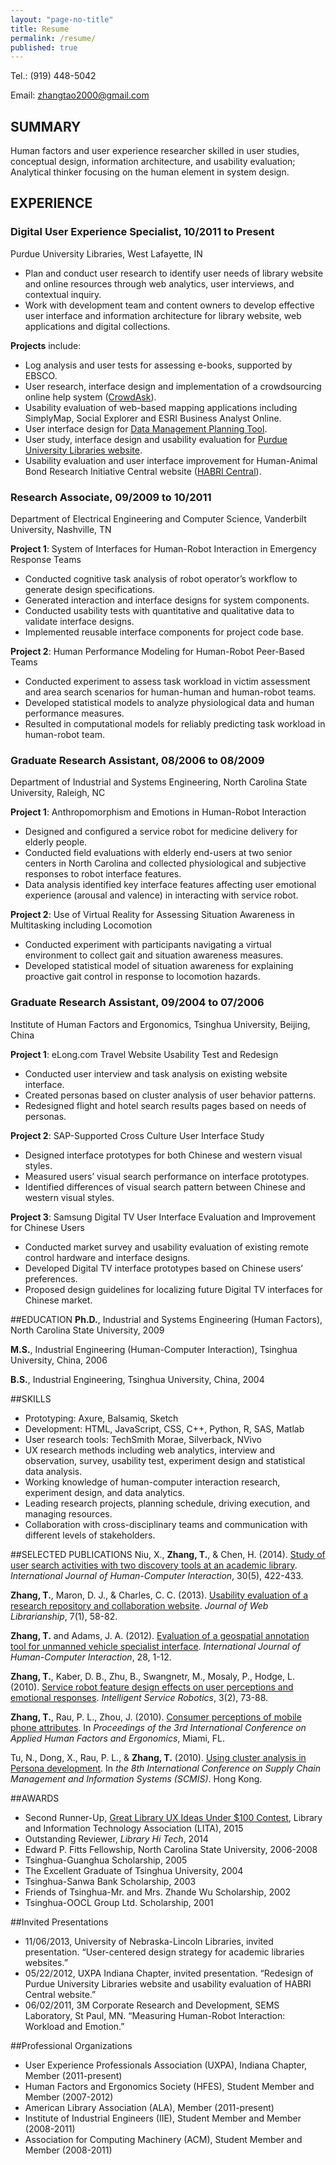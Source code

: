 ```yaml
---
layout: "page-no-title"
title: Resume
permalink: /resume/
published: true
---
```




Tel.: 	(919) 448-5042  

Email: 	[zhangtao2000@gmail.com](mailto:zhangtao2000@gmail.com) 

## SUMMARY
Human factors and user experience researcher skilled in user studies, conceptual design, information architecture, and usability evaluation; Analytical thinker focusing on the human element in system design.

## EXPERIENCE
### Digital User Experience Specialist, 10/2011 to Present  
Purdue University Libraries, West Lafayette, IN

- Plan and conduct user research to identify user needs of library website and online resources through web analytics, user interviews, and contextual inquiry.  
- Work with development team and content owners to develop effective user interface and information architecture for library website, web applications and digital collections.  

**Projects** include:

- Log analysis and user tests for assessing e-books, supported by EBSCO.
- User research, interface design and implementation of a crowdsourcing online help system ([CrowdAsk](https://sites.lib.purdue.edu/crowdask/index.php)).
- Usability evaluation of web-based mapping applications including SimplyMap, Social Explorer and ESRI Business Analyst Online.
- User interface design for [Data Management Planning Tool](https://dmptool.org/).  
- User study, interface design and usability evaluation for [Purdue University Libraries website](http://www.lib.purdue.edu).
- Usability evaluation and user interface improvement for Human-Animal Bond Research Initiative Central website ([HABRI Central](http://habricentral.org)).

### Research Associate, 09/2009 to 10/2011
Department of Electrical Engineering and Computer Science, Vanderbilt University, Nashville, TN

**Project 1**: System of Interfaces for Human-Robot Interaction in Emergency Response Teams

- Conducted cognitive task analysis of robot operator’s workflow to generate design specifications.
- Generated interaction and interface designs for system components.
- Conducted usability tests with quantitative and qualitative data to validate interface designs.
- Implemented reusable interface components for project code base.

**Project 2**: Human Performance Modeling for Human-Robot Peer-Based Teams

- Conducted experiment to assess task workload in victim assessment and area search scenarios for human-human and human-robot teams.
- Developed statistical models to analyze physiological data and human performance measures.
- Resulted in computational models for reliably predicting task workload in human-robot team.

### Graduate Research Assistant, 08/2006 to 08/2009
Department of Industrial and Systems Engineering, North Carolina State University, Raleigh, NC

**Project 1**: Anthropomorphism and Emotions in Human-Robot Interaction

- Designed and configured a service robot for medicine delivery for elderly people.  
- Conducted field evaluations with elderly end-users at two senior centers in North Carolina and collected physiological and subjective responses to robot interface features.  
- Data analysis identified key interface features affecting user emotional experience (arousal and valence) in interacting with service robot.  

**Project 2**: Use of Virtual Reality for Assessing Situation Awareness in Multitasking including Locomotion

- Conducted experiment with participants navigating a virtual environment to collect gait and situation awareness measures.   
- Developed statistical model of situation awareness for explaining proactive gait control in response to locomotion hazards.  


### Graduate Research Assistant, 09/2004 to 07/2006
Institute of Human Factors and Ergonomics, Tsinghua University, Beijing, China

**Project 1**: eLong.com Travel Website Usability Test and Redesign

- Conducted user interview and task analysis on existing website interface.  
- Created personas based on cluster analysis of user behavior patterns.  
- Redesigned flight and hotel search results pages based on needs of personas.  

**Project 2**: SAP-Supported Cross Culture User Interface Study

- Designed interface prototypes for both Chinese and western visual styles.
- Measured users’ visual search performance on interface prototypes.
- Identified differences of visual search pattern between Chinese and western visual styles.  

**Project 3**: Samsung Digital TV User Interface Evaluation and Improvement for Chinese Users

- Conducted market survey and usability evaluation of existing remote control hardware and interface designs.   
- Developed Digital TV interface prototypes based on Chinese users’ preferences.  
- Proposed design guidelines for localizing future Digital TV interfaces for Chinese market.  


##EDUCATION
**Ph.D.**, Industrial and Systems Engineering (Human Factors), North Carolina State University, 2009

**M.S.**, Industrial Engineering (Human-Computer Interaction), Tsinghua University, China, 2006

**B.S.**, Industrial Engineering, Tsinghua University, China, 2004


##SKILLS
- Prototyping: Axure, Balsamiq, Sketch  
- Development: HTML, JavaScript, CSS, C++, Python, R, SAS, Matlab  
- User research tools: TechSmith Morae, Silverback, NVivo  
- UX research methods including web analytics, interview and observation, survey, usability test, experiment design and statistical data analysis.
- Working knowledge of human-computer interaction research, experiment design, and data analytics.
- Leading research projects, planning schedule, driving execution, and managing resources.
- Collaboration with cross-disciplinary teams and communication with different levels of stakeholders.


##SELECTED PUBLICATIONS
Niu, X., **Zhang, T.**, & Chen, H. (2014). [Study of user search activities with two discovery tools at an academic library](http://www.tandfonline.com/doi/abs/10.1080/10447318.2013.873281). *International Journal of Human-Computer Interaction*, 30(5), 422-433.

**Zhang, T.**, Maron, D. J., & Charles, C. C. (2013). [Usability evaluation of a research repository and collaboration website](http://www.tandfonline.com/doi/abs/10.1080/19322909.2013.739041). _Journal of Web Librarianship_, 7(1), 58-82.

**Zhang, T.** and Adams, J. A. (2012). [Evaluation of a geospatial annotation tool for unmanned vehicle specialist interface](http://www.tandfonline.com/doi/abs/10.1080/10447318.2011.590122). _International Journal of Human-Computer Interaction_, 28, 1-12.

**Zhang, T.**, Kaber, D. B., Zhu, B., Swangnetr, M., Mosaly, P., Hodge, L. (2010). [Service robot feature design effects on user perceptions and emotional responses](http://link.springer.com/article/10.1007/s11370-010-0060-9). _Intelligent Service Robotics_, 3(2), 73-88.

**Zhang, T.**, Rau, P. L., Zhou, J. (2010). [Consumer perceptions of mobile phone attributes](https://www.researchgate.net/publication/230710839_Consumer_Perception_of_Mobile_Phone_Attributes). In _Proceedings of the 3rd International Conference on Applied Human Factors and Ergonomics_, Miami, FL.

Tu, N., Dong, X., Rau, P. L., & **Zhang, T.** (2010). [Using cluster analysis in Persona development](http://ieeexplore.ieee.org/xpls/abs_all.jsp?arnumber=5681684&tag=1). In _the 8th International Conference on Supply Chain Management and Information Systems (SCMIS)_. Hong Kong. 


##AWARDS
- Second Runner-Up, [Great Library UX Ideas Under $100 Contest](http://quod.lib.umich.edu/w/weave/12535642.0001.304?view=text;rgn=main), Library and Information Technology Association (LITA), 2015  
- Outstanding Reviewer, *Library Hi Tech*, 2014  
- Edward P. Fitts Fellowship, North Carolina State University, 2006-2008 
- Tsinghua-Guanghua Scholarship, 2005  
- The Excellent Graduate of Tsinghua University, 2004  
- Tsinghua-Sanwa Bank Scholarship, 2003  
- Friends of Tsinghua-Mr. and Mrs. Zhande Wu Scholarship, 2002  
- Tsinghua-OOCL Group Ltd. Scholarship, 2001

 
##Invited Presentations
- 11/06/2013, University of Nebraska-Lincoln Libraries, invited presentation. “User-centered design strategy for academic libraries websites.” 
- 05/22/2012, UXPA Indiana Chapter, invited presentation. “Redesign of Purdue University Libraries website and usability evaluation of HABRI Central website.”
- 06/02/2011, 3M Corporate Research and Development, SEMS Laboratory, St Paul, MN. “Measuring Human-Robot Interaction: Workload and Emotion.”

##Professional Organizations
- User Experience Professionals Association (UXPA), Indiana Chapter, Member (2011-present)
- Human Factors and Ergonomics Society (HFES), Student Member and Member (2007-2012)
- American Library Association (ALA), Member (2011-present)
- Institute of Industrial Engineers (IIE), Student Member and Member (2008-2011)
- Association for Computing Machinery (ACM), Student Member and Member (2008-2011)
